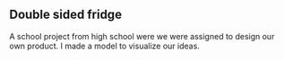 ## Double sided fridge
A school project from high school were we were assigned to design our own product. I made a model to visualize our ideas.
